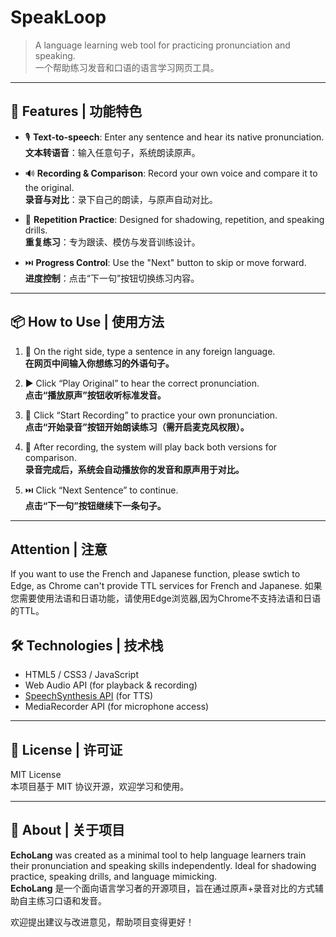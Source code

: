 # SpeakLoop

> A language learning web tool for practicing pronunciation and speaking.  
> 一个帮助练习发音和口语的语言学习网页工具。

---

## 🌟 Features | 功能特色

- 🎙️ **Text-to-speech**: Enter any sentence and hear its native pronunciation.  
  **文本转语音**：输入任意句子，系统朗读原声。

- 🔊 **Recording & Comparison**: Record your own voice and compare it to the original.  
  **录音与对比**：录下自己的朗读，与原声自动对比。

- 🔁 **Repetition Practice**: Designed for shadowing, repetition, and speaking drills.  
  **重复练习**：专为跟读、模仿与发音训练设计。

- ⏭️ **Progress Control**: Use the "Next" button to skip or move forward.  
  **进度控制**：点击“下一句”按钮切换练习内容。

---

## 📦 How to Use | 使用方法

1. 💬 On the right side, type a sentence in any foreign language.  
   **在网页中间输入你想练习的外语句子。**

2. ▶️ Click “Play Original” to hear the correct pronunciation.  
   **点击“播放原声”按钮收听标准发音。**

3. 🎤 Click “Start Recording” to practice your own pronunciation.  
   **点击“开始录音”按钮开始朗读练习（需开启麦克风权限）。**

4. 🔁 After recording, the system will play back both versions for comparison.  
   **录音完成后，系统会自动播放你的发音和原声用于对比。**

5. ⏭️ Click “Next Sentence” to continue.  
   **点击“下一句”按钮继续下一条句子。**

---

## Attention | 注意
  If you want to use the French and Japanese function, please swtich to Edge, as Chrome can't provide TTL services for French and Japanese.
  如果您需要使用法语和日语功能，请使用Edge浏览器,因为Chrome不支持法语和日语的TTL。


## 🛠️ Technologies | 技术栈

- HTML5 / CSS3 / JavaScript
- Web Audio API (for playback & recording)
- [SpeechSynthesis API](https://developer.mozilla.org/en-US/docs/Web/API/SpeechSynthesis) (for TTS)
- MediaRecorder API (for microphone access)

---

## 📄 License | 许可证

MIT License  
本项目基于 MIT 协议开源，欢迎学习和使用。

---

## 🙋 About | 关于项目

**EchoLang** was created as a minimal tool to help language learners train their pronunciation and speaking skills independently. Ideal for shadowing practice, speaking drills, and language mimicking.  
**EchoLang** 是一个面向语言学习者的开源项目，旨在通过原声+录音对比的方式辅助自主练习口语和发音。

欢迎提出建议与改进意见，帮助项目变得更好！

